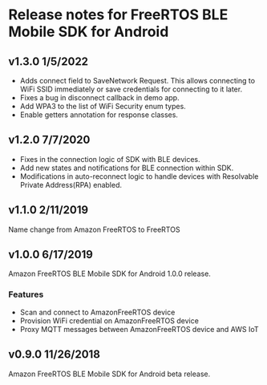 # Release notes for FreeRTOS BLE Mobile SDK for Android
## v1.3.0 1/5/2022
   - Adds connect field to SaveNetwork Request. This allows connecting to WiFi SSID immediately or save credentials for connecting to it later.
   - Fixes a bug in disconnect callback in demo app.
   - Add WPA3 to the list of WiFi Security enum types.
   - Enable getters annotation for response classes.
## v1.2.0 7/7/2020
   - Fixes in the connection logic of SDK with BLE devices.
   - Add new states and notifications for BLE connection within SDK.
   - Modifications in auto-reconnect logic to handle devices with Resolvable Private Address(RPA) enabled.
## v1.1.0 2/11/2019
   Name change from Amazon FreeRTOS to FreeRTOS
## v1.0.0 6/17/2019
   Amazon FreeRTOS BLE Mobile SDK for Android 1.0.0 release.
   ### Features
   - Scan and connect to AmazonFreeRTOS device
   - Provision WiFi credential on AmazonFreeRTOS device
   - Proxy MQTT messages between AmazonFreeRTOS device and AWS IoT
## v0.9.0 11/26/2018
   Amazon FreeRTOS BLE Mobile SDK for Android beta release.
